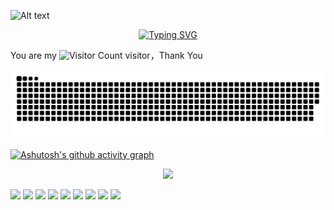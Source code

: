 ![Alt text](https://spotify-recently-played-readme.vercel.app/api?user=31kpyskxc57r4sjgmhnbd3tafo6q&unique={true|1|on|yes}&count=3&width=300)


<div align="center">
  <a href="https://blog.sunguoqi.com/">
    <img src="https://readme-typing-svg.demolab.com?font=Fira+Code&pause=1000&color=FFB6C1&width=435&lines=⌯>ᴗo⌯ಣ 欢迎来到我的主页☻~&center=true&size=27" alt="Typing SVG" />
  </a>
</div>

You are my ![Visitor Count](https://profile-counter.glitch.me/yadanang/count.svg) visitor，Thank You

![](https://raw.githubusercontent.com/yadanang/yadanang/output/github-contribution-grid-snake-dark.svg) 




[![Ashutosh's github activity graph](https://github-readme-activity-graph.vercel.app/graph?username=yadanang&theme=high-contrast)](https://github.com/ashutosh00710/github-readme-activity-graph)


<p align="center">
  <a href="https://skillicons.dev">
    <img src="https://skillicons.dev/icons?i=git,docker,c,cloudflare,html,js,idea,java,linux,windows,mysql,py,github" />
  </a>
</p>

 ![](https://img.shields.io/badge/Python-3776AB?style=for-the-badge&logo=python&logoColor=white)
![](https://img.shields.io/badge/HTML-239120?style=for-the-badge&logo=html5&logoColor=white) ![](https://img.shields.io/badge/CSS-239120?&style=for-the-badge&logo=css3&logoColor=white)  ![](https://img.shields.io/badge/Node.js-43853D?style=for-the-badge&logo=node.js&logoColor=white) ![](https://img.shields.io/badge/JavaScript-323330?style=for-the-badge&logo=javascript&logoColor=F7DF1E) ![](https://img.shields.io/badge/C-00599C?style=for-the-badge&logo=c&logoColor=white)  ![](https://img.shields.io/badge/Java-ED8B00?style=for-the-badge&logo=openjdk&logoColor=white)   ![](https://img.shields.io/badge/Steam-000000?style=for-the-badge&logo=steam&logoColor=white)   ![](https://img.shields.io/badge/WeChat-07C160?style=for-the-badge&logo=wechat&logoColor=white)  
